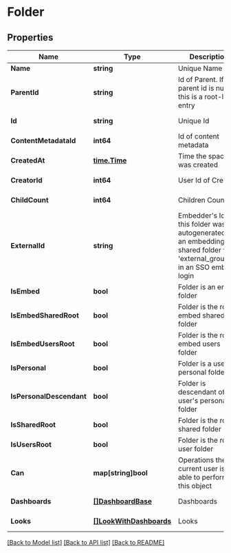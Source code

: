 # Folder

## Properties

Name | Type | Description | Notes
------------ | ------------- | ------------- | -------------
**Name** | **string** | Unique Name | 
**ParentId** | **string** | Id of Parent. If the parent id is null, this is a root-level entry | [optional] 
**Id** | **string** | Unique Id | [optional] [readonly] 
**ContentMetadataId** | **int64** | Id of content metadata | [optional] [readonly] 
**CreatedAt** | [**time.Time**](time.Time.md) | Time the space was created | [optional] [readonly] 
**CreatorId** | **int64** | User Id of Creator | [optional] [readonly] 
**ChildCount** | **int64** | Children Count | [optional] [readonly] 
**ExternalId** | **string** | Embedder&#39;s Id if this folder was autogenerated as an embedding shared folder via &#39;external_group_id&#39; in an SSO embed login | [optional] [readonly] 
**IsEmbed** | **bool** | Folder is an embed folder | [optional] [readonly] 
**IsEmbedSharedRoot** | **bool** | Folder is the root embed shared folder | [optional] [readonly] 
**IsEmbedUsersRoot** | **bool** | Folder is the root embed users folder | [optional] [readonly] 
**IsPersonal** | **bool** | Folder is a user&#39;s personal folder | [optional] [readonly] 
**IsPersonalDescendant** | **bool** | Folder is descendant of a user&#39;s personal folder | [optional] [readonly] 
**IsSharedRoot** | **bool** | Folder is the root shared folder | [optional] [readonly] 
**IsUsersRoot** | **bool** | Folder is the root user folder | [optional] [readonly] 
**Can** | **map[string]bool** | Operations the current user is able to perform on this object | [optional] [readonly] 
**Dashboards** | [**[]DashboardBase**](DashboardBase.md) | Dashboards | [optional] [readonly] 
**Looks** | [**[]LookWithDashboards**](LookWithDashboards.md) | Looks | [optional] [readonly] 

[[Back to Model list]](../README.md#documentation-for-models) [[Back to API list]](../README.md#documentation-for-api-endpoints) [[Back to README]](../README.md)


